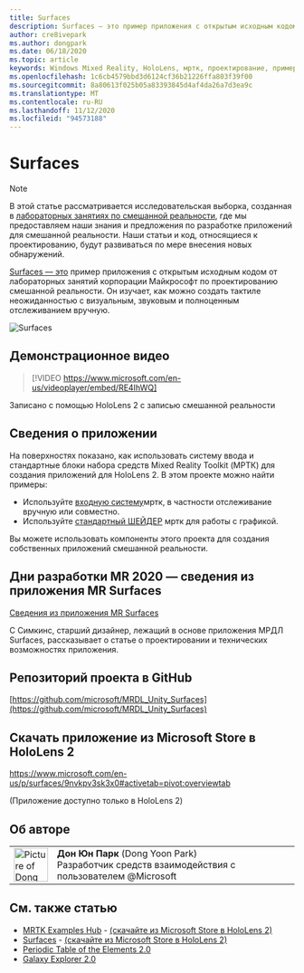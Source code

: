 ```yaml
---
title: Surfaces
description: Surfaces — это пример приложения с открытым исходным кодом от лабораторных занятий корпорации Майкрософт по проектированию смешанной реальности. Он изучает, как можно создать тактиле неожиданностью с визуальным, звуковым и полноценным отслеживанием вручную.
author: cre8ivepark
ms.author: dongpark
ms.date: 06/18/2020
ms.topic: article
keywords: Windows Mixed Reality, HoloLens, мртк, проектирование, пример приложения, элементы управления
ms.openlocfilehash: 1c6cb4579bbd3d6124cf36b21226ffa803f39f00
ms.sourcegitcommit: 8a80613f025b05a83393845d4af4da26a7d3ea9c
ms.translationtype: MT
ms.contentlocale: ru-RU
ms.lasthandoff: 11/12/2020
ms.locfileid: "94573188"
---
```

# <a name="surfaces"></a>Surfaces

>[!NOTE]
>В этой статье рассматривается исследовательская выборка, созданная в [лабораторных занятиях по смешанной реальности](https://github.com/Microsoft/MRDesignLabs_Unity), где мы предоставляем наши знания и предложения по разработке приложений для смешанной реальности. Наши статьи и код, относящиеся к проектированию, будут развиваться по мере внесения новых обнаружений.

[Surfaces — это](https://github.com/microsoft/MRDL_Unity_Surfaces)  пример приложения с открытым исходным кодом от лабораторных занятий корпорации Майкрософт по проектированию смешанной реальности. Он изучает, как можно создать тактиле неожиданностью с визуальным, звуковым и полноценным отслеживанием вручную.

![Surfaces](images/MRDL_Surfaces_1.jpg)

## <a name="demo-video"></a>Демонстрационное видео 
> [!VIDEO https://www.microsoft.com/en-us/videoplayer/embed/RE4IhWQ]

Записано с помощью HoloLens 2 с записью смешанной реальности

## <a name="about-the-app"></a>Сведения о приложении
На поверхностях показано, как использовать систему ввода и стандартные блоки набора средств Mixed Reality Toolkit (МРТК) для создания приложений для HoloLens 2. В этом проекте можно найти примеры:
- Используйте [входную систему](https://microsoft.github.io/MixedRealityToolkit-Unity/Documentation/Input/Overview.html)мртк, в частности отслеживание вручную или совместно.
- Используйте [стандартный ШЕЙДЕР](https://microsoft.github.io/MixedRealityToolkit-Unity/Documentation/README_MRTKStandardShader.html) мртк для работы с графикой.

Вы можете использовать компоненты этого проекта для создания собственных приложений смешанной реальности.

## <a name="mr-dev-days-2020---learnings-from-the-mr-surfaces-app"></a>Дни разработки MR 2020 — сведения из приложения MR Surfaces
[Сведения из приложения MR Surfaces](https://channel9.msdn.com/Shows/Docs-Mixed-Reality/Learnings-from-the-MR-Surfaces-App)

С Симкинс, старший дизайнер, лежащий в основе приложения МРДЛ Surfaces, рассказывает о статье о проектировании и технических возможностях приложения.

## <a name="project-repository-on-github"></a>Репозиторий проекта в GitHub
[https://github.com/microsoft/MRDL_Unity_Surfaces](https://github.com/microsoft/MRDL_Unity_Surfaces)

## <a name="download-app-from-microsoft-store-in-hololens-2"></a>Скачать приложение из Microsoft Store в HoloLens 2
https://www.microsoft.com/en-us/p/surfaces/9nvkpv3sk3x0#activetab=pivot:overviewtab

(Приложение доступно только в HoloLens 2)

## <a name="about-the-author"></a>Об авторе

<table style="border-collapse:collapse" padding-left="0px">
<tr>
<td style="border-style: none" width="60px"><img alt="Picture of Dong Yoon Park" width="60" height="60" src="images/dongyoonpark.jpg"></td>
<td style="border-style: none"><b>Дон Юн Парк</b> (Dong Yoon Park)<br>Разработчик средств взаимодействия с пользователем @Microsoft</td>
</tr>
</table>

## <a name="see-also"></a>См. также статью

* [MRTK Examples Hub](https://microsoft.github.io/MixedRealityToolkit-Unity/Documentation/README_ExampleHub.html) - [(скачайте из Microsoft Store в HoloLens 2)](https://www.microsoft.com/en-us/p/mrtk-examples-hub/9mv8c39l2sj4)
* [Surfaces](sampleapp-surfaces.md) - [(скачайте из Microsoft Store в HoloLens 2)](https://www.microsoft.com/en-us/p/surfaces/9nvkpv3sk3x0)
* [Periodic Table of the Elements 2.0](https://medium.com/@dongyoonpark/bringing-the-periodic-table-of-the-elements-app-to-hololens-2-with-mrtk-v2-a6e3d8362158)
* [Galaxy Explorer 2.0](galaxy-explorer-update.md)
